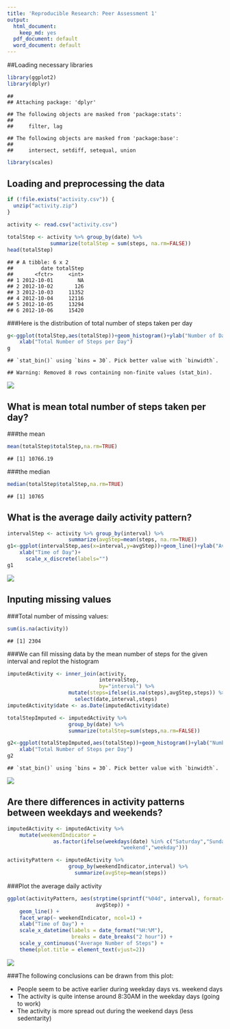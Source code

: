 ```yaml
---
title: 'Reproducible Research: Peer Assessment 1'
output:
  html_document:
    keep_md: yes
  pdf_document: default
  word_document: default
---
```


##Loading necessary libraries

```r
library(ggplot2)
library(dplyr)
```

```
## 
## Attaching package: 'dplyr'
```

```
## The following objects are masked from 'package:stats':
## 
##     filter, lag
```

```
## The following objects are masked from 'package:base':
## 
##     intersect, setdiff, setequal, union
```

```r
library(scales)
```
## Loading and preprocessing the data

```r
if (!file.exists("activity.csv")) {
  unzip("activity.zip")
}

activity <- read.csv("activity.csv")

totalStep <- activity %>% group_by(date) %>% 
              summarize(totalStep = sum(steps, na.rm=FALSE))
head(totalStep)
```

```
## # A tibble: 6 x 2
##         date totalStep
##       <fctr>     <int>
## 1 2012-10-01        NA
## 2 2012-10-02       126
## 3 2012-10-03     11352
## 4 2012-10-04     12116
## 5 2012-10-05     13294
## 6 2012-10-06     15420
```
###Here is the distribution of total number of steps taken per day

```r
g<-ggplot(totalStep,aes(totalStep))+geom_histogram()+ylab("Number of Days")+
    xlab("Total Number of Steps per Day")
g
```

```
## `stat_bin()` using `bins = 30`. Pick better value with `binwidth`.
```

```
## Warning: Removed 8 rows containing non-finite values (stat_bin).
```

![](PA1_template_files/figure-html/unnamed-chunk-3-1.png)<!-- -->


## What is mean total number of steps taken per day?
###the mean

```r
mean(totalStep$totalStep,na.rm=TRUE)
```

```
## [1] 10766.19
```
###the median

```r
median(totalStep$totalStep,na.rm=TRUE)
```

```
## [1] 10765
```

## What is the average daily activity pattern?


```r
intervalStep <- activity %>% group_by(interval) %>%
                    summarize(avgStep=mean(steps, na.rm=TRUE))
g1<-ggplot(intervalStep,aes(x=interval,y=avgStep))+geom_line()+ylab("Average Number of Days")+
    xlab("Time of Day")+
      scale_x_discrete(labels="")
g1
```

![](PA1_template_files/figure-html/unnamed-chunk-6-1.png)<!-- -->


## Inputing missing values
###Total number of missing values:

```r
sum(is.na(activity))
```

```
## [1] 2304
```
###We can fill missing data by the mean number of steps for the given interval and replot the histogram


```r
imputedActivity <- inner_join(activity,
                              intervalStep,
                              by="interval") %>%
                    mutate(steps=ifelse(is.na(steps),avgStep,steps)) %>%
                      select(date,interval,steps)
imputedActivity$date <- as.Date(imputedActivity$date)

totalStepImputed <- imputedActivity %>%
                    group_by(date) %>%
                    summarize(totalStep=sum(steps,na.rm=FALSE))

g2<-ggplot(totalStepImputed,aes(totalStep))+geom_histogram()+ylab("Number of Days")+
    xlab("Total Number of Steps per Day")
g2
```

```
## `stat_bin()` using `bins = 30`. Pick better value with `binwidth`.
```

![](PA1_template_files/figure-html/unnamed-chunk-8-1.png)<!-- -->


## Are there differences in activity patterns between weekdays and weekends?


```r
imputedActivity <- imputedActivity %>%
    mutate(weekendIndicator =
               as.factor(ifelse(weekdays(date) %in% c("Saturday","Sunday"),
                                     "weekend","weekday")))

activityPattern <- imputedActivity %>%
                    group_by(weekendIndicator,interval) %>%
                      summarize(avgStep=mean(steps))
```
###Plot the average daily activity

```r
ggplot(activityPattern, aes(strptime(sprintf("%04d", interval), format="%H%M"),
                             avgStep)) +
    geom_line() +
    facet_wrap(~ weekendIndicator, ncol=1) +
    xlab("Time of Day") +
    scale_x_datetime(labels = date_format("%H:%M"), 
                     breaks = date_breaks("2 hour")) +
    scale_y_continuous("Average Number of Steps") +
    theme(plot.title = element_text(vjust=2))
```

![](PA1_template_files/figure-html/unnamed-chunk-10-1.png)<!-- -->


###The following conclusions can be drawn from this plot:
* People seem to be active earlier during weekday days vs. weekend days
* The activity is quite intense around 8:30AM in the weekday days (going to work)
* The activity is more spread out during the weekend days (less sedentarity)

